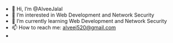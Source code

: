 - 👋 Hi, I’m @AlveeJalal
- 👀 I’m interested in Web Development and Network Security
- 🌱 I’m currently learning Web Development and Network Security
- 📫 How to reach me: alveej520@gmail.com
- 
<!---
AlveeJalal/AlveeJalal is a ✨ special ✨ repository because its `README.md` (this file) appears on your GitHub profile.
You can click the Preview link to take a look at your changes.
--->
